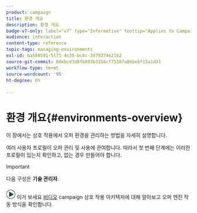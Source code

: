 ```yaml
---
product: campaign
title: 환경 개요
description: 환경 개요
badge-v7-only: label="v7" type="Informative" tooltip="Applies to Campaign Classic v7 only"
audience: interaction
content-type: reference
topic-tags: managing-environments
exl-id: ba588591-5171-4c35-bc8c-3979274e21b2
source-git-commit: 8debcd3d8fb883b3316cf75187a86bebf15a1d31
workflow-type: tm+mt
source-wordcount: '95'
ht-degree: 6%

---
```


# 환경 개요{#environments-overview}



이 장에서는 상호 작용에서 오퍼 환경을 관리하는 방법을 자세히 설명합니다.

여러 사용자 프로필이 오퍼 관리 및 사용에 관여합니다. 따라서 첫 번째 단계에는 이러한 프로필이 있는지 확인하고, 없는 경우 만들어야 합니다.

>[!IMPORTANT]
>
>다음 구성은 **기술 관리자**.

![](assets/do-not-localize/how-to-video.png) 이거 보세요 [비디오](https://helpx.adobe.com/campaign/classic/how-to/architecture-of-acs-v6.html?playlist=/ccx/v1/collection/product/campaign/classic/segment/digital-marketers/explevel/intermediate/applaunch/get-started/collection.ccx.js&amp;ref=helpx.adobe.com) campaign 상호 작용 아키텍처에 대해 알아보고 오퍼 엔진 작동 방식을 확인합니다.
